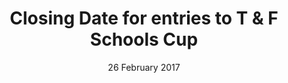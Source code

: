 ---
layout: default
title: Closing Date for entries to T & F Schools Cup
date: 26 February 2017
location:
---